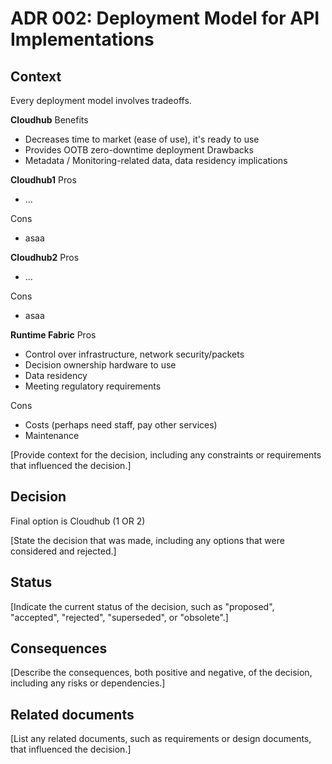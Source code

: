 # ADR 002: Deployment Model for API Implementations

## Context

Every deployment model involves tradeoffs.

**Cloudhub**
Benefits
- Decreases time to market (ease of use), it's ready to use
- Provides OOTB zero-downtime deployment
Drawbacks
- Metadata / Monitoring-related data, data residency implications

**Cloudhub1**
Pros
- ...

Cons
- asaa

**Cloudhub2**
Pros
- ...

Cons
- asaa

**Runtime Fabric**
Pros
- Control over infrastructure, network security/packets
- Decision ownership hardware to use
- Data residency
- Meeting regulatory requirements

Cons
- Costs (perhaps need staff, pay other services)
- Maintenance


[Provide context for the decision, including any constraints or requirements that influenced the decision.]

## Decision

Final option is Cloudhub (1 OR 2)

[State the decision that was made, including any options that were considered and rejected.]

## Status

[Indicate the current status of the decision, such as "proposed", "accepted", "rejected", "superseded", or "obsolete".]

## Consequences

[Describe the consequences, both positive and negative, of the decision, including any risks or dependencies.]

## Related documents

[List any related documents, such as requirements or design documents, that influenced the decision.]
